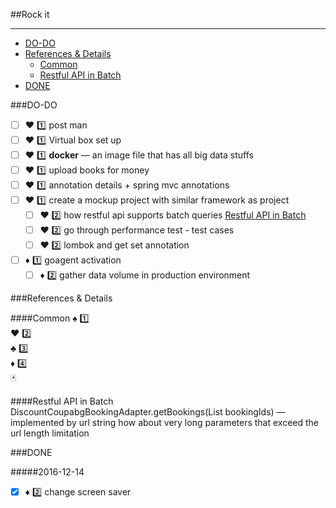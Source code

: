 ##Rock it
___

* [DO-DO](#do-do)
* [References & Details](#references--details)
    - [Common](#common)
    - [Restful API in Batch](#restful-api-in-batch)
* [DONE](#done)

###DO-DO

- [ ] :hearts: :one: post man
- [ ] :hearts: :one: Virtual box set up
- [ ] :hearts: :one: __docker__  — an image file that has all big data stuffs
- [ ] :hearts: :one: upload books for money
- [ ] :hearts: :one: annotation details + spring mvc annotations
- [ ] :hearts: :one: create a mockup project with similar framework as project
    - [ ] :hearts: :two: how restful api supports batch queries [Restful API in Batch](#restful-api-in-batch)
    - [ ] :hearts: :two: go through performance test - test cases
    - [ ] :hearts: :two: lombok and get set annotation

- [ ] :diamonds: :one: goagent activation
    - [ ] :diamonds: :two: gather data volume in production environment

###References & Details

####Common
:spades: :one:  
:hearts: :two:  
:clubs: :three:  
:diamonds: :four:  
:black_joker:  

####Restful API in Batch
DiscountCoupabgBookingAdapter.getBookings(List<Long> bookingIds)    —  implemented by url string
    how about very long parameters that exceed the url length limitation


###DONE

#####2016-12-14
- [x] :diamonds: :two: change screen saver    